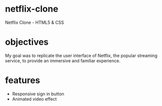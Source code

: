 # netflix-clone
Netflix Clone - HTML5 & CSS
# objectives
My goal was to replicate the user interface of Netflix, the popular streaming service, to provide an immersive and familiar experience.
# features
- Responsive sign in button
- Animated video effect
